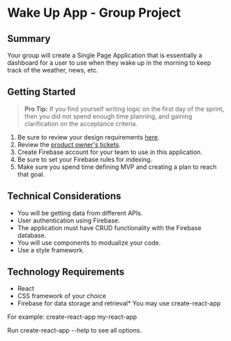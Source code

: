 # Wake Up App - Group Project

## Summary

Your group will create a Single Page Application that is essentially a dashboard for a user to use when they wake up in the morning to keep track of the weather, news, etc.


## Getting Started

> **Pro Tip:** If you find yourself writing logic on the first day of the sprint, then you did not spend enough time planning, and gaining clarification on the acceptance criteria.

1. Be sure to review your design requirements [here](https://sites.google.com/susanculkin.com/fewdd-b/design-subjects/week-10). 
1. Review the [product owner's tickets](https://github.com/nashville-software-school/group-project-uix-cock-a-doodle-doo/issues).
1. Create Firebase account for your team to use in this application.
1. Be sure to set your Firebase rules for indexing.
1. Make sure you spend time defining MVP and creating a plan to reach that goal.

## Technical Considerations
* You will be getting data from different APIs.
* User authentication using Firebase.
* The application must have CRUD functionality with the Firebase database.
* You will use components to modualize your code.
* Use a style framework.

## Technology Requirements
* React 
* CSS framework of your choice
* Firebase for data storage and retrieval* You may use   create-react-app <project-directory>

For example:
  create-react-app my-react-app

Run create-react-app --help to see all options.
